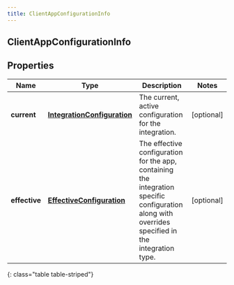 ```yaml
---
title: ClientAppConfigurationInfo
---
```

## ClientAppConfigurationInfo


## Properties

| Name | Type | Description | Notes |
| ------------ | ------------- | ------------- | ------------- |
| **current** | <!----><!---->[**IntegrationConfiguration**](IntegrationConfiguration.html)<!----> | The current, active configuration for the integration. |  [optional] |
| **effective** | <!----><!---->[**EffectiveConfiguration**](EffectiveConfiguration.html)<!----> | The effective configuration for the app, containing the integration specific configuration along with overrides specified in the integration type. |  [optional] |
{: class="table table-striped"}



